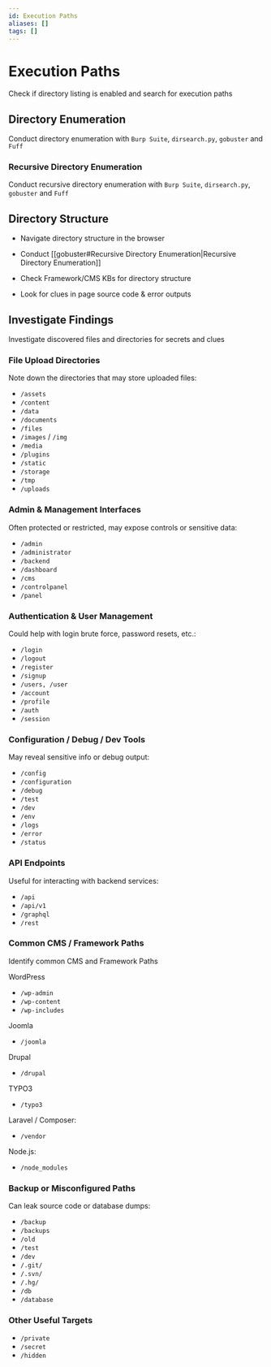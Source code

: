 ```yaml
---
id: Execution Paths
aliases: []
tags: []
---
```


# Execution Paths

Check if directory listing is enabled and search for execution paths

## Directory Enumeration

Conduct directory enumeration with `Burp Suite`, `dirsearch.py`, `gobuster` and
`Fuff`

### Recursive Directory Enumeration

Conduct recursive directory enumeration with `Burp Suite`, `dirsearch.py`,
`gobuster` and `Fuff`

## Directory Structure

- Navigate directory structure in the browser

- Conduct [[gobuster#Recursive Directory Enumeration|Recursive Directory Enumeration]]

- Check Framework/CMS KBs for directory structure

- Look for clues in page source code & error outputs

<!-- Investigate Findings {{{ -->
## Investigate Findings

Investigate discovered files and directories for secrets and clues

### File Upload Directories

Note down the directories that may store uploaded files:

- `/assets`
- `/content`
- `/data`
- `/documents`
- `/files`
- `/images` / `/img`
- `/media`
- `/plugins`
- `/static`
- `/storage`
- `/tmp`
- `/uploads`

### Admin & Management Interfaces
Often protected or restricted, may expose controls or sensitive data:

- `/admin`
- `/administrator`
- `/backend`
- `/dashboard`
- `/cms`
- `/controlpanel`
- `/panel`

### Authentication & User Management

Could help with login brute force, password resets, etc.:

- `/login`
- `/logout`
- `/register`
- `/signup`
- `/users, /user`
- `/account`
- `/profile`
- `/auth`
- `/session`

### Configuration / Debug / Dev Tools

May reveal sensitive info or debug output:

- `/config`
- `/configuration`
- `/debug`
- `/test`
- `/dev`
- `/env`
- `/logs`
- `/error`
- `/status`

### API Endpoints

Useful for interacting with backend services:

- `/api`
- `/api/v1`
- `/graphql`
- `/rest`

### Common CMS / Framework Paths

Identify common CMS and Framework Paths

WordPress

- `/wp-admin`
- `/wp-content`
- `/wp-includes`

Joomla

- `/joomla`

Drupal

- `/drupal`

TYPO3

- `/typo3`

Laravel / Composer:

- `/vendor`

Node.js:

- `/node_modules`

### Backup or Misconfigured Paths

Can leak source code or database dumps:

- `/backup`
- `/backups`
- `/old`
- `/test`
- `/dev`
- `/.git/`
- `/.svn/`
- `/.hg/`
- `/db`
- `/database`

### Other Useful Targets

- `/private`
- `/secret`
- `/hidden`
<!-- }}} -->
